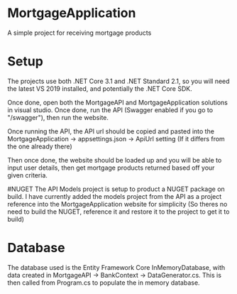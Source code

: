 # MortgageApplication
A simple project for receiving mortgage products

# Setup
The projects use both .NET Core 3.1 and .NET Standard 2.1, so you will need the latest VS 2019 installed, and potentially the .NET Core SDK.

Once done, open both the MortgageAPI and MortgageApplication solutions in visual studio. Once done, run the API (Swagger enabled if you go to "/swagger"), then run the website.

Once running the API, the API url should be copied and pasted into the MortgageApplication -> appsettings.json -> ApiUrl setting (If it differs from the one already there)

Then once done, the website should be loaded up and you will be able to input user details, then get mortgage products returned based off your given criteria. 

#NUGET
The API Models project is setup to product a NUGET package on build. I have currently added the models project from the API as a project reference into the MortgageApplication website for simplicity (So theres no need to build the NUGET, reference it and restore it to the project to get it to build) 

# Database
The database used is the Entity Framework Core InMemoryDatabase, with data created in MortgageAPI -> BankContext -> DataGenerator.cs. This is then called from Program.cs to populate the in memory database.


